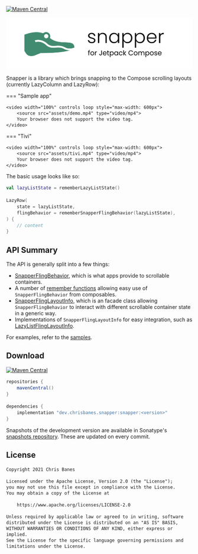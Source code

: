 [![Maven Central](https://img.shields.io/maven-central/v/dev.chrisbanes.snapper/snapper)](https://search.maven.org/search?q=g:dev.chrisbanes.snapper)

![](assets/header.png)

Snapper is a library which brings snapping to the Compose scrolling layouts (currently LazyColumn and LazyRow):

=== "Sample app"

    <video width="100%" controls loop style="max-width: 600px">
        <source src="assets/demo.mp4" type="video/mp4">
        Your browser does not support the video tag.
    </video>


=== "Tivi"

    <video width="100%" controls loop style="max-width: 600px">
        <source src="assets/tivi.mp4" type="video/mp4">
        Your browser does not support the video tag.
    </video>


The basic usage looks like so:

``` kotlin
val lazyListState = rememberLazyListState()

LazyRow(
    state = lazyListState,
    flingBehavior = rememberSnapperFlingBehavior(lazyListState),
) {
    // content
}
```

## API Summary

The API is generally split into a few things:

- [SnapperFlingBehavior](api/lib/dev.chrisbanes.snapper/-snapper-layout-info/), which is what apps provide to scrollable containers.
- A number of [remember functions](api/lib/dev.chrisbanes.snapper/remember-snapper-fling-behavior.html) allowing easy use of `SnapperFlingBehavior` from composables.
- [SnapperFlingLayoutInfo](api/lib/dev.chrisbanes.snapper/-snapper-layout-info/), which is an facade class allowing `SnapperFlingBehavior` to interact with different scrollable container state in a generic way.
- Implementations of `SnapperFlingLayoutInfo` for easy integration, such as [LazyListFlingLayoutInfo](api/lib/dev.chrisbanes.snapper/-lazy-list-snapper-layout-info/).

For examples, refer to the [samples](https://github.com/chrisbanes/snapper/tree/main/sample/src/main/java/dev/chrisbanes/snapper/sample).

## Download

[![Maven Central](https://img.shields.io/maven-central/v/dev.chrisbanes.snapper/snapper)](https://search.maven.org/search?q=g:dev.chrisbanes.snapper)

```groovy
repositories {
    mavenCentral()
}

dependencies {
    implementation "dev.chrisbanes.snapper:snapper:<version>"
}
```

Snapshots of the development version are available in Sonatype's [snapshots repository][snap]. These are updated on every commit.

## License

```
Copyright 2021 Chris Banes
 
Licensed under the Apache License, Version 2.0 (the "License");
you may not use this file except in compliance with the License.
You may obtain a copy of the License at

    https://www.apache.org/licenses/LICENSE-2.0

Unless required by applicable law or agreed to in writing, software
distributed under the License is distributed on an "AS IS" BASIS,
WITHOUT WARRANTIES OR CONDITIONS OF ANY KIND, either express or implied.
See the License for the specific language governing permissions and
limitations under the License.
```

[compose]: https://developer.android.com/jetpack/compose
[snap]: https://oss.sonatype.org/content/repositories/snapshots/dev/chrisbanes/snapper/snapper/